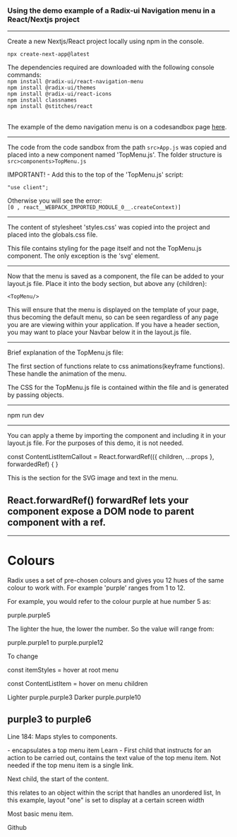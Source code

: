 ### Using the demo example of a Radix-ui Navigation menu in a React/Nextjs project
---  

Create a new Nextjs/React project locally using npm in the console.

`npx create-next-app@latest`

The dependencies required are downloaded with the following console commands:<br>
`npm install @radix-ui/react-navigation-menu`<br>
`npm install @radix-ui/themes`<br>
`npm install @radix-ui/react-icons`<br>
`npm install classnames`<br>
`npm install @stitches/react`<br>
<br>

The example of the demo navigation menu is on a codesandbox page [here](https://codesandbox.io/p/sandbox/radix-ui-nav-menu-8r4sx4?file=%2Fsrc%2FApp.js).

-------------------------------------------------

The code from the code sandbox from the path `src>App.js` was copied and placed into a new component named 'TopMenu.js'.
The folder structure is `src>components>TopMenu.js`<br>

IMPORTANT! - Add this to the top of the 'TopMenu.js' script:<br>

`"use client";`<br>

Otherwise you will see the error:<br>
`[0 , react__WEBPACK_IMPORTED_MODULE_0__.createContext)]`

-------------------------------------------------------


The content of stylesheet 'styles.css' was copied into the project and placed into the globals.css file.

This file contains styling for the page itself and not the TopMenu.js component. The only exception is the 'svg' element.

-------------------------------------------------------

Now that the menu is saved as a component, the file can be added to your layout.js file.
Place it into the body section, but above any {children}:

```<TopMenu/>```

This will ensure that the menu is displayed on the template of your page, thus becoming the default menu, so can be seen regardless of any page you are are viewing within your application.
If you have a header section, you may want to place your Navbar below it in the layout.js file.

-----------------------------------------------

Brief explanation of the TopMenu.js file:

The first section of functions relate to css animations(keyframe functions).
These handle the animation of the menu.

The CSS for the TopMenu.js file is contained within the file and is generated by passing objects.




-----------------------------------------------


npm run dev

------------------------------------

You can apply a theme by importing the component and including it in your layout.js file.
For the purposes of this demo, it is not needed.


const ContentListItemCallout = React.forwardRef(({ children, ...props }, forwardedRef) {
}

This is the section for the SVG image and text in the menu.

React.forwardRef()
forwardRef lets your component expose a DOM node to parent component with a ref.
------------------------------






-----------------

Colours
========

Radix uses a set of pre-chosen colours and gives you 12 hues of the same colour to work with.
For example 'purple' ranges from 1 to 12. 

For example, you would refer to the colour purple at hue number 5 as:

purple.purple5

The lighter the hue, the lower the number. So the value will range from:

purple.purple1 to purple.purple12


To change 


const itemStyles = hover at root menu

const ContentListItem = hover on menu children



Lighter
purple.purple3
Darker
purple.purple10

purple3 to purple6
---------

Line 184:
Maps styles to components.



<NavigationMenuItem> - encapsulates a top menu item
<NavigationMenuTrigger>Learn</NavigationMenuTrigger> - First child that instructs for an 
  action to be carried out, contains the text value of the top menu item.
  Not needed if the top menu item is a single link.  

<NavigationMenuContent> Next child, the start of the content.

<ContentList layout="one"> this relates to an object within the script that handles an unordered list, 
In this example, layout "one" is set to display at a certain screen width

Most basic menu item.

<NavigationMenuItem>
   <NavigationMenuLink href="https://github.com/radix-ui">Github</NavigationMenuLink>
</NavigationMenuItem>